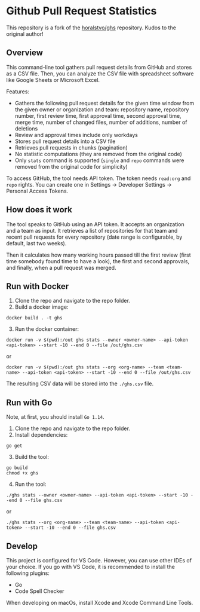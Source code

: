 # Github Pull Request Statistics

This repository is a fork of the [horalstvo/ghs](https://github.com/horalstvo/ghs) repository. Kudos to the original author!

## Overview

This command-line tool gathers pull request details from GitHub and stores as a CSV file. Then, you can analyze the CSV file with spreadsheet software like Google Sheets or Microsoft Excel. 

Features: 
- Gathers the following pull request details for the given time window from the given owner or organization and team: repository name, repository number, first review time,  first approval time, second approval time, merge time, number of changed files, number of additions, number of deletions 
- Review and approval times include only workdays
- Stores pull request details into a CSV file
- Retrieves pull requests in chunks (pagination)
- No statistic computations (they are removed from the original code) 
-  Only `stats` command is supported (`single` and `repo` commands were removed from the original code for simplicity)

To access GitHub, the tool needs API token. The token needs `read:org` and `repo` rights. You can create one in Settings -> Developer Settings -> Personal Access Tokens.

## How does it work

The tool speaks to GitHub using an API token. It accepts an organization and a team as input. It retrieves a list of repositories for that team and recent pull requests for every repository (date range is configurable, by default, last two weeks).

Then it calculates how many working hours passed till the first review (first time somebody found time to have a look),  the first and second approvals, and finally, when a pull request was merged. 

## Run with Docker

1. Clone the repo and navigate to the repo folder. 
2. Build a docker image:
```
docker build . -t ghs
```
3. Run the docker container:
```
docker run -v $(pwd):/out ghs stats --owner <owner-name> --api-token <api-token> --start -10 --end 0 --file /out/ghs.csv
```
or
```
docker run -v $(pwd):/out ghs stats --org <org-name> --team <team-name> --api-token <api-token> --start -10 --end 0 --file /out/ghs.csv
```
The resulting CSV data will be stored into the `./ghs.csv` file.

## Run with Go

Note, at first, you should install `Go 1.14`. 

1. Clone the repo and navigate to the repo folder. 
2. Install dependencies: 
```
go get
```
3. Build the tool:
```
go build
chmod +x ghs
```
4. Run the tool:
```
./ghs stats --owner <owner-name> --api-token <api-token> --start -10 --end 0 --file ghs.csv
```
or 
```
./ghs stats --org <org-name> --team <team-name> --api-token <api-token> --start -10 --end 0 --file ghs.csv
```

## Develop

This project is configured for VS Code. However, you can use other IDEs of your choice. If you go with VS Code, it is recommended to install the following plugins: 
- Go
- Code Spell Checker

When developing on macOs, install Xcode and Xcode Command Line Tools. 
